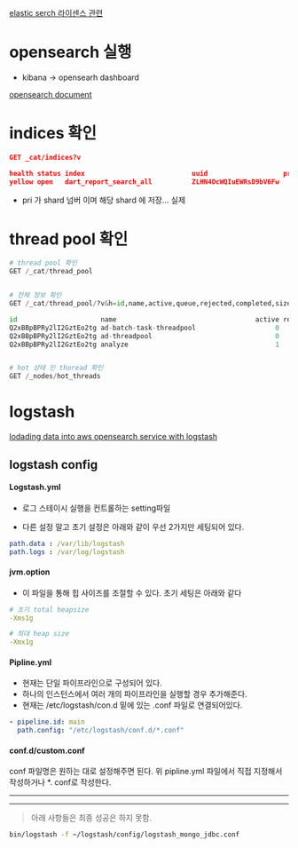 [elastic serch 라이센스 관련](https://aws.amazon.com/ko/blogs/opensource/stepping-up-for-a-truly-open-source-elasticsearch/)

# opensearch 실행

- kibana -> opensearh dashboard

[opensearch document](https://opensearch.org/docs/latest/clients/logstash/index/)

# indices 확인

```json
GET _cat/indices?v

health status index                           uuid                   pri rep docs.count docs.deleted store.size pri.store.size
yellow open   dart_report_search_all          ZLHN4DcWQIuEWRsD9bV6Fw   5   1       1000            0    246.5mb        246.5mb


```

- pri 가 shard 넘버 이며 해당 shard 에 저장... 실제 

# thread pool 확인 

```py
# thread pool 확인 
GET /_cat/thread_pool


# 전체 정보 확인 
GET /_cat/thread_pool/?v&h=id,name,active,queue,rejected,completed,size,type&pretty

id                     name                                   active rejected completed size type
Q2xBBpBPRy2lI2GztEo2tg ad-batch-task-threadpool                    0        0         0      scaling
Q2xBBpBPRy2lI2GztEo2tg ad-threadpool                               0        0         0      scaling
Q2xBBpBPRy2lI2GztEo2tg analyze                                     1        0      2602    1 fixed


# hot 상태 인 thoread 확인
GET /_nodes/hot_threads

```





# logstash

[lodading data into aws opensearch service with logstash](https://docs.aws.amazon.com/opensearch-service/latest/developerguide/managedomains-logstash.html)



## logstash config



#### Logstash.yml

- 로그 스테이시 실행을 컨트롤하는 setting파일

- 다른 설정 말고 초기 설정은 아래와 같이 우선 2가지만 세팅되어 있다.

```yaml
path.data : /var/lib/logstash
path.logs : /var/log/logstash
```

#### jvm.option

- 이 파일을 통해 힙 사이즈를 조절할 수 있다. 초기 세팅은 아래와 같다

```yaml
# 초기 total heapsize
-Xms1g 

# 최대 heap size
-Xmx1g
```

 

#### Pipline.yml

- 현재는 단일 파이프라인으로 구성되어 있다.
- 하나의 인스턴스에서 여러 개의 파이프라인을 실행할 경우 추가해준다.
- 현재는 /etc/logstash/con.d 밑에 있는 .conf 파일로 연결되어있다.

```yaml
- pipeline.id: main
  path.config: "/etc/logstash/conf.d/*.conf"
```



#### conf.d/custom.conf

conf 파일명은 원하는 대로 설정해주면 된다. 위 pipline.yml 파일에서 직접 지정해서 작성하거나 *. conf로 작성한다.





_ _ _











_ _ _

>  아래 사항들은 최종 성공은 하지 못함. 

```bash
bin/logstash -f ~/logstash/config/logstash_mongo_jdbc.conf
```

